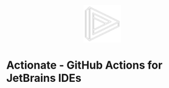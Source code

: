 
<p align="center">
  <img src="docs/media/actionate.svg" alt="Actionate Logo" width="100" height="100">
</p>

# Actionate - GitHub Actions for JetBrains IDEs

[//]: # ()
[//]: # (<div align="center">)

[//]: # (  <h1>Actionate - GitHub Actions for JetBrains IDEs</h1>)

[//]: # (</div>)

[//]: # ()
[//]: # (<p>)

[//]: # (    <img src="docs/media/actionate.svg" alt="Actionate Logo" width="100" height="100" style="vertical-align: middle">)

[//]: # (    <h1 style="vertical-align: middle">Actionate</h1>)

[//]: # (</p>)

[//]: # ()
[//]: # ([//]: # &#40;# Actionate - GitHub Actions for JetBrains IDEs&#41;)
[//]: # ()
[//]: # (__Actionate__ brings the power of GitHub Actions directly into your JetBrains IDE, creating a unified, all-in-one )

[//]: # (environment for your development flow. This seamless integration eliminates context-switching and boosts productivity, )

[//]: # (so you can focus on what matters most.)
